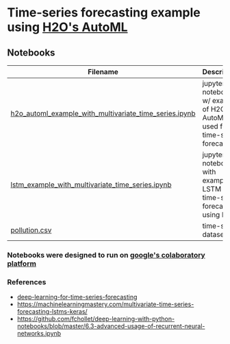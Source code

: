 # Time-series forecasting example using  [H2O's AutoML](http://docs.h2o.ai/h2o/latest-stable/h2o-docs/automl.html)


## Notebooks
| Filename | Description | 
| --- | --- |
| [h2o_automl_example_with_multivariate_time_series.ipynb](h2o_automl_example_with_multivariate_time_series.ipynb) | jupyter notebook w/ example of H2O's AutoML used for time-series forecasting |
| [lstm_example_with_multivariate_time_series.ipynb](lstm_example_with_multivariate_time_series.ipynb) | jupyter notebook with example of LSTM time-series forecasting using Keras |
| [pollution.csv](pollution.csv) | time-series dataset |

### Notebooks were designed to run on [google's colaboratory platform](https://colab.research.google.com)

### References
- [deep-learning-for-time-series-forecasting](https://machinelearningmastery.com/deep-learning-for-time-series-forecasting/)
- https://machinelearningmastery.com/multivariate-time-series-forecasting-lstms-keras/
- https://github.com/fchollet/deep-learning-with-python-notebooks/blob/master/6.3-advanced-usage-of-recurrent-neural-networks.ipynb
  

